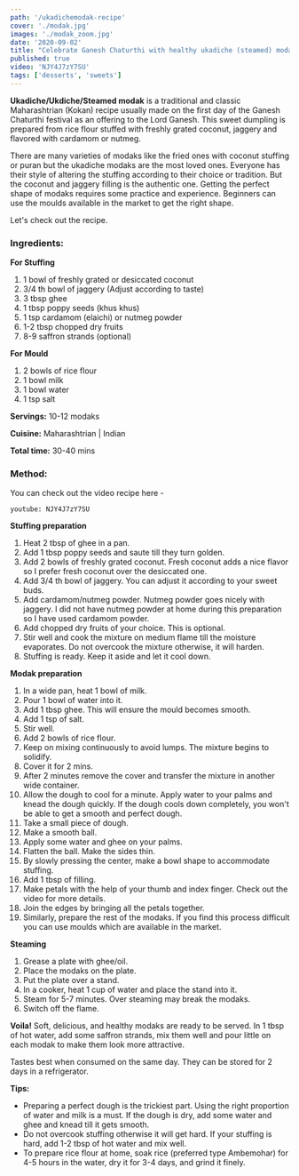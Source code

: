 ```yaml
---
path: '/ukadichemodak-recipe'
cover: './modak.jpg'
images: './modak_zoom.jpg'
date: '2020-09-02'
title: "Celebrate Ganesh Chaturthi with healthy ukadiche (steamed) modak"
published: true
video: 'NJY4J7zY7SU'
tags: ['desserts', 'sweets']
---
```


<p>

<b>Ukadiche/Ukdiche/Steamed modak</b> is a traditional and classic Maharashtrian (Kokan) recipe usually made on the first day of the Ganesh Chaturthi festival as an offering to the Lord Ganesh. This sweet dumpling is prepared from rice flour stuffed with freshly grated coconut, jaggery and flavored with cardamom or nutmeg.
</p>
<p>
There are many varieties of modaks like the fried ones with coconut stuffing or puran but the ukadiche modaks are the most loved ones.
Everyone has their style of altering the stuffing according to their choice or tradition. But the coconut and jaggery filling is the authentic one.
Getting the perfect shape of modaks requires some practice and experience. Beginners can use the moulds available in the market to get the right shape.
</p>

<p>Let's check out the recipe.
</p> 


<h3>Ingredients:</h3>

<p><b>
For Stuffing
</b>
<ol>
  <li>1 bowl of freshly grated or desiccated coconut</li>
	<li>3/4 th bowl of jaggery (Adjust according to taste)</li>
	<li>3 tbsp ghee</li>
  <li>1 tbsp poppy seeds (khus khus)</li>
	<li>1 tsp cardamom (elaichi) or nutmeg powder</li>
  <li>1-2 tbsp chopped dry fruits</li>
  <li>8-9 saffron strands (optional)</li>
</ol>
</p>

<p><b>
For Mould
</b>
<ol>
  <li>2 bowls of rice flour</li>
  <li>1 bowl milk</li>
	<li>1 bowl water</li>
	<li>1 tsp salt</li>
</ol>
</p>

<p><b>Servings:</b> 10-12 modaks
</p>
<p><b>Cuisine:</b> Maharashtrian | Indian 
</p>
<p><b>Total time:</b> 30-40 mins
</p>

<h3>Method:</h3>

<p> You can check out the video recipe here -</p>

`youtube: NJY4J7zY7SU` 

<p>
 <b>Stuffing preparation</b>
 <ol>
  <li>Heat 2 tbsp of ghee in a pan.</li>
  <li>Add 1 tbsp poppy seeds and saute till they turn golden.</li>
  <li>Add 2 bowls of freshly grated coconut. Fresh coconut adds a nice flavor so I prefer fresh coconut over the desiccated one.</li>
  <li>Add 3/4 th bowl of jaggery. You can adjust it according to your sweet buds.</li>
  <li>Add cardamom/nutmeg powder. Nutmeg powder goes nicely with jaggery. I did not have nutmeg powder at home during this preparation so I have used cardamom powder.</li>
  <li>Add chopped dry fruits of your choice. This is optional.</li>
  <li>Stir well and cook the mixture on medium flame till the moisture evaporates. Do not overcook the mixture otherwise, it will harden.</li>
  <li>Stuffing is ready. Keep it aside and let it cool down. </li>
 </ol>
</p>
<p>
  <b>Modak preparation</b>
  <ol>
    <li>In a wide pan, heat 1 bowl of milk.</li>
    <li>Pour 1 bowl of water into it.</li>
    <li>Add 1 tbsp ghee. This will ensure the mould becomes smooth.</li>
    <li>Add 1 tsp of salt.</li>
    <li>Stir well.</li>
    <li>Add 2 bowls of rice flour.</li>
    <li>Keep on mixing continuously to avoid lumps. The mixture begins to solidify.</li>
    <li>Cover it for 2 mins.</li>
    <li>After 2 minutes remove the cover and transfer the mixture in another wide container.</li>
    <li>Allow the dough to cool for a minute. Apply water to your palms and knead the dough quickly. If the dough cools down completely, you won't be able to get a smooth and perfect dough.</li>
    <li>Take a small piece of dough.</li>
    <li>Make a smooth ball.</li>
    <li>Apply some water and ghee on your palms.</li>
    <li>Flatten the ball. Make the sides thin. </li>
    <li>By slowly pressing the center, make a bowl shape to accommodate stuffing.</li>
    <li>Add 1 tbsp of filling.</li>
    <li>Make petals with the help of your thumb and index finger. Check out the video for more details.</li>
    <li>Join the edges by bringing all the petals together.</li>
    <li>Similarly, prepare the rest of the modaks. If you find this process difficult you can use moulds which are available in the market.</li>
  </ol>
</p>

<p>
  <b>Steaming</b>
  <ol>
    <li>Grease a plate with ghee/oil.</li>
    <li>Place the modaks on the plate.</li>
    <li>Put the plate over a stand.</li>
    <li>In a cooker, heat 1 cup of water and place the stand into it.</li>
    <li>Steam for 5-7 minutes. Over steaming may break the modaks.</li>
    <li>Switch off the flame.</li>
  </ol>
</p>

<p><b>Voila!</b> Soft, delicious, and healthy modaks are ready to be served. 
In 1 tbsp of hot water, add some saffron strands, mix them well and pour little on each modak to make them look more attractive.
</p>

<p>Tastes best when consumed on the same day. They can be stored for 2 days in a refrigerator. </p>

<p><b>Tips:</b>
<ul>
<li>Preparing a perfect dough is the trickiest part. Using the right proportion of water and milk is a must. If the dough is dry, add some water and ghee and knead till it gets smooth.
</li>
<li>Do not overcook stuffing otherwise it will get hard. If your stuffing is hard, add 1-2 tbsp of hot water and mix well.</li>
<li>To prepare rice flour at home, soak rice (preferred type Ambemohar) for 4-5 hours in the water, dry it for 3-4 days, and grind it finely.</li>
<ul>